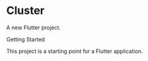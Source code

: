# Cluster

A new Flutter project.

Getting Started

This project is a starting point for a Flutter application.



